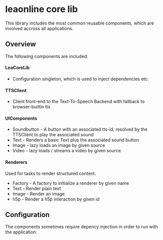 # leaonline core lib

This library includes the most common reusable components, 
which are involved accross all applications.

## Overview

The following components are included:

#### LeaCoreLib

* Configuration singleton, which is used to inject dependencies etc.

#### TTSClient

* Client front-end to the Text-To-Speech Backend with fallback to browser-builtin tts

#### UIComponents

* Soundbutton - A button with an associated tts-id, resolved by the TTSClient to play the associated sound
* Text - Renders a basic Text plus the associated sound button
* Image - lazy loads an image by given source
* Video - lazy loads / streams a video by given source

#### Renderers

Used for tasks to render structured content.

* Factory - A factory to initialize a renderer by given name
* Text - Render plain text
* Image - Render an image
* h5p - Render a h5p interaction by given id

## Configuration

The components sometimes require depency injection in order to run with the application:


